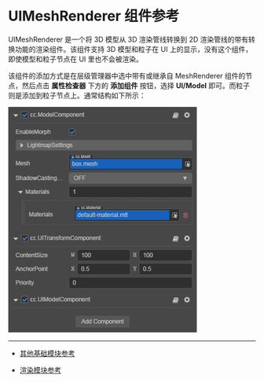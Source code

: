 # UIMeshRenderer 组件参考

UIMeshRenderer 是一个将 3D 模型从 3D 渲染管线转换到 2D 渲染管线的带有转换功能的渲染组件。该组件支持 3D 模型和粒子在 UI 上的显示，没有这个组件，即使模型和粒子节点在 UI 里也不会被渲染。

该组件的添加方式是在层级管理器中选中带有或继承自 MeshRenderer 组件的节点，然后点击 **属性检查器** 下方的 **添加组件** 按钮，选择 **UI/Model** 即可。而粒子则是添加到粒子节点上。通常结构如下所示：

![ui-model-hierachy](uimodel/ui-model-hierarchy.png)

---

- [其他基础模块参考](base-component.md)

- [渲染模块参考](render-component.md)
